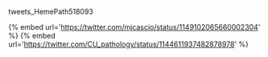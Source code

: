tweets_HemePath518093

{% embed url='https://twitter.com/mjcascio/status/1149102065660002304' %}
{% embed url='https://twitter.com/CU_pathology/status/1144611937482878978' %}
